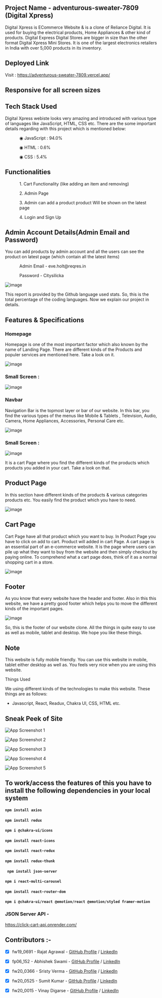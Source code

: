 ## Project Name -  adventurous-sweater-7809 (Digital Xpress)



Digital Xpress is ECommerce Website & is a clone of Reliance Digital. It is used for buying the electrical products, Home Appliances & other kind of products. Digital Express Digital Stores are bigger in size than the other format Digital Xpress Mini Stores. It is one of the largest electronics retailers in India with over 5,000 products in its inventory.



## Deployed Link



Visit : https://adventurous-sweater-7809.vercel.app/



## Responsive for all screen sizes



## Tech Stack Used



Digital Xpress webiste looks very amazing and introduced with various type of languages like JavaScript, HTML, CSS etc. There are the some important details regarding with this project which is mentioned below:



<ul dir="auto">

 <ol dir="auto">◉ JavaScript : 94.0%</ol>

 <ol dir="auto">◉ HTML : 0.6%</ol>

 <ol dir="auto">◉ CSS : 5.4%</ol>

 </ul>

 

 ## Functionalities

 

 <ul dir="auto">

 

 <ol dir="auto">1. Cart Functionality (like adding an item and removing) </ol>

 <ol dir="auto">2. Admin Page</ol>

 <ol dir="auto">3. Admin can add a product product Will be shown on the latest page </ol>

 <ol dir="auto">4. Login and Sign Up </ol>

 </ul>

 

 ## Admin Account Details(Admin Email and Password)

 

 <p>You can add products by admin account and all the users can see the product on latest page (which contain all the latest items)</p>

 

  <ul dir="auto">

 

 <ol dir="auto">Admin Email - eve.holt@reqres.in </ol>

 <ol dir="auto">Password - Citysilicka</ol>

 

 </ul>

 

 ![image](https://user-images.githubusercontent.com/97522154/214007653-2b25072e-ae3d-46c8-81b3-446c0407f1a2.png)



This report is provided by the Github language used stats. So, this is the total percentage of the coding languages. Now we explain our project in details.



## Features & Specifications

### Homepage



Homepage is one of the most important factor which also known by the name of Landing Page. There are different kinds of the Products and populer services are mentioned here. Take a look on it.



![image](https://user-images.githubusercontent.com/97522154/214004365-b4201ea2-9842-4460-8a15-471a41b2d02e.png)



### Small Screen : 



![image](https://user-images.githubusercontent.com/97522154/214005203-af365563-09d6-4ddb-9b95-dc38fb1d7892.png)





### Navbar



Navigation Bar is the topmost layer or bar of our website. In this bar, you find the various types of the menus like Mobile & Tablets , Television, Audio, Camera, Home Appliances, Accessories, Personal Care etc.



![image](https://user-images.githubusercontent.com/97522154/214004921-ac555b3a-248a-41b5-8b55-7d8ab017e9bc.png)



### Small Screen : 



![image](https://user-images.githubusercontent.com/97522154/214005398-f128c69b-cced-40d0-8c2a-6aed5330035d.png)



It is a cart Page where you find the different kinds of the products which products you added in your cart. Take a look on that.



## Product Page



In this section have different kinds of the products & various categories products etc. You easily find the product which you have to need.




![image](https://user-images.githubusercontent.com/97522154/214007279-0ec6c82c-4548-490a-bfdb-77e74ba2e52d.png)

## Cart Page 



Cart Page have all that product which you want to buy. In Product Page you have to click on add to cart. Product will added in cart Page. A cart page is an essential part of an e-commerce website. It is the page where users can pile up what they want to buy from the website and then simply checkout by paying online. To comprehend what a cart page does, think of it as a normal shopping cart in a store.



![image](https://user-images.githubusercontent.com/97522154/214007996-64f8eae6-f463-4119-8521-689233c54d16.png)



## Footer



As you know that every website have the header and footer. Also in this this website, we have a pretty good footer which helps you to move the different kinds of the important pages.



![image](https://user-images.githubusercontent.com/97522154/214005797-8628bda3-89fc-4c73-8bfd-c9afef3a8664.png)



So, this is the footer of our website clone. All the things in quite easy to use as well as mobile, tablet and desktop. We hope you like these things.



## Note



This website is fully mobile friendly. You can use this website in mobile, tablet either desktop as well as. You feels very nice when you are using this website.



Things Used


We using different kinds of the technologies to make this website. These things are as follows:

- Javascript, React, Readux, Chakra UI, CSS, HTML etc.

## Sneak Peek of Site



![App Screenshot 1](https://images2.imgbox.com/42/99/Gb9xX67F_o.png)

![App Screenshot 2](https://images2.imgbox.com/27/60/J10VY0bT_o.png)

![App Screenshot 3](https://images2.imgbox.com/34/fd/xP6wgFVn_o.png)

![App Screenshot 4](https://images2.imgbox.com/60/13/AjICajHg_o.png)


![App Screenshot 5](https://images2.imgbox.com/3e/91/Bg87tgUJ_o.png)

## To work/access the features of this  you have to install the following dependencies in your local system

#### `npm install axios`
#### `npm install redux`
#### `npm i @chakra-ui/icons`
#### `npm install react-icons`
#### `npm install react-redux`
#### `npm install redux-thunk`
#### ` npm install json-server`
#### `npm i react-multi-carousel`
#### `npm install react-router-dom`
#### `npm i @chakra-ui/react @emotion/react @emotion/styled framer-motion`






### JSON Server API - 

https://click-cart-api.onrender.com/

## Contributors :-


- [x] fw19_0691 - Rajat Agrawal - [GitHub Profile](https://github.com/agrawalrajat310) / [LinkedIn](https://www.linkedin.com/in/rajatagrawal310/)
- [x] fp06_152 - Abhishek Swami - [GitHub Profile](https://github.com/abhi-swami) / [LinkedIn](https://www.linkedin.com/in/abhishek-swami/)
- [x] fw20_0366 - Sristy Verma - [GitHub Profile](https://github.com/SristyVerma) / [LinkedIn](https://www.linkedin.com/in/sristy-verma/)
- [x] fw20_0525 - Sumit Kumar - [GitHub Profile](https://github.com/sumitkprasad123) / [LinkedIn](https://www.linkedin.com/in/sumit-kumar123/)
- [x] fw20_0015 - Vinay Digarse - [GitHub Profile](https://github.com/vinaydigarse) / [LinkedIn](https://www.linkedin.com/in/vinay-digarse-a983051a0/)




